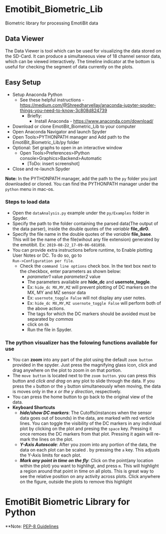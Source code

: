 # Emotibit_Biometric_Lib
Biometric library for processing EmotiBit data
## Data Viewer
The Data Viewer is tool which can be used for visualizing the data stored on the SD-Card. It can produce a simultaneous view of 18 channel sensor data, which can be viewed interactively. The timeline indicator at the bottom is useful for checking the segment of data currently on the plots.

## Easy Setup
* Setup Anaconda Python
  * See these helpful instructions - https://medium.com/@Shreedharvellay/anaconda-jupyter-spyder-things-you-need-to-know-3c808d824739
    * Briefly:
      * Install Anaconda - https://www.anaconda.com/download/
* Download or clone EmotiBit_Biometric_Lib to your computer
* Open Anaconda Navigator and launch Spyder
* Open Tools>PYTHONPATH manager and Add path to the EmotiBit_Biometric_Lib/py folder
* Optional: Set graphs to open in an interactive window
  * Open Tools>Preferences>IPython console>Graphics>Backend>Automatic
    * [ToDo: insert screenshot]
* Close and re-launch Spyder


**Note:** In the PYTHONPATH manager, add the path to the `py` folder you just downloaded or cloned. You can find the PYTHONPATH manager under the `python` menu in mac-os.

### Steps to load data
 - Open the `dataAnalysis.py` example under the `py/Examples` folder in Spyder.
 - Specify the path to the folder containing the parsed data(The output of the data parser), inside the double quotes of the _variable_ **file_dir0**.
 - Specify the file name in the double quotes of the _variable_ **file_base**. This will be the name of the file(wihout any file extension) generated by the emotibit. Ex: `2019-08-22_17-09-06-681058`.
 - You can provide extra instructions before runtime, to Enable plotting User Notes or DC. To do so, go to <br/>
 `Run->Configuration per file`.
   - Check the `command line options` check box. In the text box next to the checkbox, enter parameters as shown below:
     - _parameter1_ value _parameter2_ value
     - The parameters available are **hide_dc** and **usernote_toggle**.
     - Ex: `hide_dc MX,MY,MZ` will prevent plotting of DC markers on the MX, MY and MZ sensor data
     - Ex: `usernote_toggle False` will not display any user notes.
     - Ex: `hide_dc MX,MY,MZ usernote_toggle False` will perform both of the above actions.
     - The tags for which the DC markers should be avoided must be separated by _commas_
     - click on `Ok`
     - Run the file in Spyder.
### The python visualizer has the folowing functions available for use
- You can **zoom** into any part of the plot using the default `zoom button` provided in the spyder. Just press the magnifying glass icon, click and drag anywhere on the plot to zoom in on that portion.
- The `move button` is located next to the `zoom button`. you can press this button and _click and drag_ on any plot to slide through the data. If you press the `x` button or the `y` button simultaneously when moving, the data is moves only in the _x or the y direction_, respectively.
- You can press the home button to go back to the original view of the data.
- **Keyboard Shortcuts**
  - **_hide/show DC markers_**: The Cutoffs(instances when the sensor data goes out of bounds) in the data, are marked with red verticle lines. You can toggle the visibility of the DC markers in any individual plot by clicking on the plot and presing the `space` key. Pressing it once remoes the DC markers from that plot. Pressing it again will re-mark the lines on the plot.
  - **_Y-Axis Autoscale_**: After you zoom into any portion of the data, the data on each plot can be scaled . by pressing the `a` key. This adjusts the Y-Axis limits for each plot.
  - **_Mark any point in time on the fly_**: Click on the point(any location within the plot) you want to highlihgt, and press `m`. This will highlight a region around that point in time on all plots. This is great way to see the relative position on any activity across plots. Click anywhere on the figure, outside the plots to remove this highlight



# EmotiBit Biometric Library for Python


**Note: [PEP-8 Guidelines](https://www.python.org/dev/peps/pep-0008/) 
